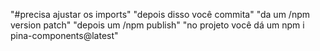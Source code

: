 "#precisa ajustar os imports"
"depois disso você commita"
"da um /npm version patch"
"depois um /npm publish"
"no projeto você dá um npm i pina-components@latest"
